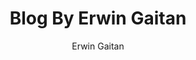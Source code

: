 ---
slogan: Coding apps for fun!
author: Erwin Gaitan
authorWebsite: https://goerwin.co
title: Blog By Erwin Gaitan
description: Personal Blog by Erwin Gaitan
authorImg: require(/me.jpg)
logo: https://www.goerwin.co/favicon.2ffaed93a60f96abd18e6d71ef564314.png
blogName: GOErwin
baseUrl: file:///C:/Users/erwin.gaitan/Projects/myblog/__generatedBlog__/
postsPerPage: 20
---